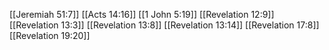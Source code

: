 [[Jeremiah 51:7]]
[[Acts 14:16]]
[[1 John 5:19]]
[[Revelation 12:9]]
[[Revelation 13:3]]
[[Revelation 13:8]]
[[Revelation 13:14]]
[[Revelation 17:8]]
[[Revelation 19:20]]
